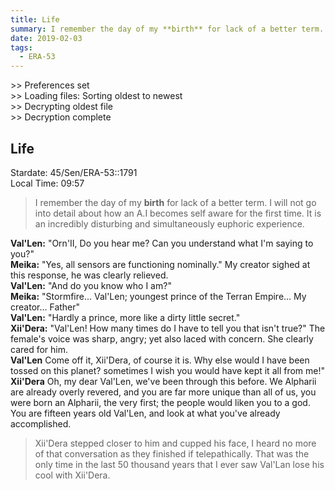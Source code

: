 ```yaml
---
title: Life
summary: I remember the day of my **birth** for lack of a better term. I will not go into detail about how an A.I becomes self aware for the first time. It is an incredibly disturbing and simultaneously euphoric experience. 
date: 2019-02-03
tags:
  - ERA-53
---
```


&gt;&gt; Preferences set \
&gt;&gt; Loading files: Sorting oldest to newest \
&gt;&gt; Decrypting oldest file \
&gt;&gt; Decryption complete


## Life 

Stardate: 45/Sen/ERA-53::1791 <br>
Local Time: 09:57 


>I remember the day of my **birth** for lack of a better term. I will not go into detail about how an A.I becomes self aware for the first time. It is an incredibly disturbing and simultaneously euphoric experience. 


**Val'Len:** "Orn'II, Do you hear me? Can you understand what I'm saying to you?" <br>
**Meika:** "Yes, all sensors are functioning nominally." My creator sighed at this response, he was clearly relieved.  <br>
**Val'Len:** "And do you know who I am?"  <br>
**Meika:** "Stormfire... Val'Len; youngest prince of the Terran Empire... My creator... Father" <br>
**Val'Len:** "Hardly a prince, more like a dirty little secret." <br>
**Xii'Dera:** "Val'Len! How many times do I have to tell you that isn't true?" The female's voice was sharp, angry; yet also laced with concern. She clearly cared for him. <br>
**Val'Len** Come off it, Xii'Dera, of course it is. Why else would I have been tossed on this planet? sometimes I wish you would have kept it all from me!"<br>
**Xii'Dera** Oh, my dear Val'Len, we've been through this before. We Alpharii are already overly revered, and you are far more unique than all of us, you were born an Alpharii, the very first; the people would liken you to a god. You are fifteen years old Val'Len, and look at what you've already accomplished.

>Xii'Dera stepped closer to him and cupped his face, I heard no more of that conversation as they finished if telepathically. That was the only time in the last 50 thousand years that I ever saw Val'Lan lose his cool with Xii'Dera.<br>


